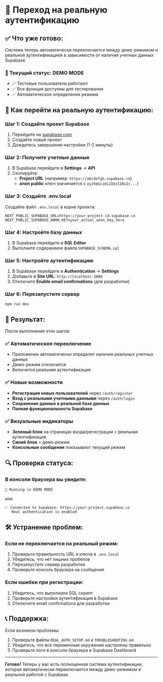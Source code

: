 # 🔄 Переход на реальную аутентификацию

## ✅ Что уже готово:

Система теперь автоматически переключается между демо-режимом и реальной аутентификацией в зависимости от наличия учетных данных Supabase.

### 🎯 Текущий статус: DEMO MODE
- ✅ Тестовые пользователи работают
- ✅ Все функции доступны для тестирования
- ✅ Автоматическое определение режима

## 🚀 Как перейти на реальную аутентификацию:

### Шаг 1: Создайте проект Supabase
1. Перейдите на [supabase.com](https://supabase.com)
2. Создайте новый проект
3. Дождитесь завершения настройки (1-2 минуты)

### Шаг 2: Получите учетные данные
1. В Supabase перейдите в **Settings** → **API**
2. Скопируйте:
   - **Project URL** (например: `https://abcdefgh.supabase.co`)
   - **anon public** ключ (начинается с `eyJhbGciOiJIUzI1NiIs...`)

### Шаг 3: Создайте .env.local
Создайте файл `.env.local` в корне проекта:

```env
NEXT_PUBLIC_SUPABASE_URL=https://your-project-id.supabase.co
NEXT_PUBLIC_SUPABASE_ANON_KEY=your_actual_anon_key_here
```

### Шаг 4: Настройте базу данных
1. В Supabase перейдите в **SQL Editor**
2. Выполните содержимое файла `SUPABASE_SCHEMA.sql`

### Шаг 5: Настройте аутентификацию
1. В Supabase перейдите в **Authentication** → **Settings**
2. Добавьте в **Site URL**: `http://localhost:3000`
3. Отключите **Enable email confirmations** (для разработки)

### Шаг 6: Перезапустите сервер
```bash
npm run dev
```

## 🎉 Результат:

После выполнения этих шагов:

### ✅ Автоматическое переключение
- Приложение автоматически определит наличие реальных учетных данных
- Демо-режим отключится
- Включится реальная аутентификация

### ✅ Новые возможности
- **Регистрация новых пользователей** через `/auth/register`
- **Вход с реальными учетными данными** через `/auth/login`
- **Сохранение данных в реальной базе данных**
- **Полная функциональность Supabase**

### ✅ Визуальные индикаторы
- **Зеленый блок** на страницах входа/регистрации = реальная аутентификация
- **Синий блок** = демо-режим
- **Консольные сообщения** показывают текущий режим

## 🔍 Проверка статуса:

### В консоли браузера вы увидите:
```
🎯 Running in DEMO MODE
```
или
```
✅ Connected to Supabase: https://your-project.supabase.co
   Real authentication is enabled
```

## 🛠️ Устранение проблем:

### Если не переключается на реальный режим:
1. Проверьте правильность URL и ключа в `.env.local`
2. Убедитесь, что нет лишних пробелов
3. Перезапустите сервер разработки
4. Проверьте консоль браузера на сообщения

### Если ошибки при регистрации:
1. Убедитесь, что выполнили SQL скрипт
2. Проверьте настройки аутентификации в Supabase
3. Отключите email confirmations для разработки

## 📞 Поддержка:

Если возникли проблемы:
1. Проверьте файлы `REAL_AUTH_SETUP.md` и `TROUBLESHOOTING.md`
2. Убедитесь, что все переменные окружения настроены правильно
3. Проверьте логи в консоли браузера и Supabase Dashboard

---

**Готово!** Теперь у вас есть полноценная система аутентификации, которая автоматически переключается между демо-режимом и реальной работой с Supabase.
